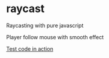 # raycast
Raycasting with pure javascript

Player follow mouse with smooth effect

[Test code in action](http://raycast.rf.gd)

